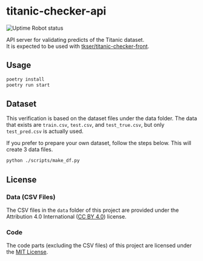 # titanic-checker-api

![Uptime Robot status](https://img.shields.io/uptimerobot/status/m794943788-518f686ad9b5b68a07cbc8ee)

API server for validating predicts of the Titanic dataset.<br />
It is expected to be used with [tkser/titanic-checker-front](https://github.com/tkser/titanic-checker-front).

## Usage
```bash
poetry install
poetry run start
```

## Dataset
This verification is based on the dataset files under the data folder. The data that exists are `train.csv`, `test.csv`, and `test_true.csv`, but only `test_pred.csv` is actually used.

If you prefer to prepare your own dataset, follow the steps below. This will create 3 data files.

```bash
python ./scripts/make_df.py
```

## License

### Data (CSV Files)
The CSV files in the `data` folder of this project are provided under the Attribution 4.0 International ([CC BY 4.0](https://creativecommons.org/licenses/by/4.0/)) license.

### Code
The code parts (excluding the CSV files) of this project are licensed under the [MIT License](https://github.com/tkser/titanic-checker-api/blob/main/LICENSE).
